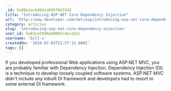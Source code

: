```yaml
---
_id: 5a88e1acbd6dca0d5f0d22d2
title: "Introducing ASP.NET Core Dependency Injection"
url: 'http://www.developer.com/net/asp/introducing-asp.net-core-dependency-injection.html'
category: articles
slug: 'introducing-asp-net-core-dependency-injection'
user_id: 5a83ce59d6eb0005c4ecda2c
username: 'bill-s'
createdOn: '2016-07-02T21:57:11.000Z'
tags: []
---
```


If you developed professional Web applications using ASP.NET MVC, you are probably familiar with Dependency Injection. Dependency Injection (DI) is a technique to develop loosely coupled software systems. ASP.NET MVC didn't include any inbuilt DI framework and developers had to resort to some external DI framework.
